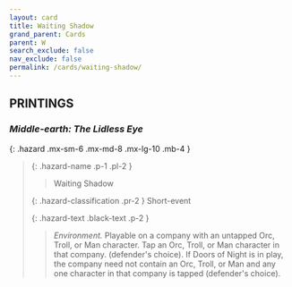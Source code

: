 ```yaml
---
layout: card
title: Waiting Shadow
grand_parent: Cards
parent: W
search_exclude: false
nav_exclude: false
permalink: /cards/waiting-shadow/
---
```


## PRINTINGS


### _Middle-earth: The Lidless Eye_

{: .hazard .mx-sm-6 .mx-md-8 .mx-lg-10 .mb-4 }
> {: .hazard-name .p-1 .pl-2 }
> > <div class="hazard-mp"></div>
> > <div class="card-name">Waiting Shadow</div>
>
> {: .hazard-classification .pr-2 }
> Short-event
>
> {: .hazard-text .black-text .p-2 }
> > _Environment._ Playable on a company with an untapped Orc, Troll, or Man character. Tap an Orc, Troll, or Man character in that company. (defender's choice). If Doors of Night is in play, the company need not contain an Orc, Troll, or Man and any one character in that company is tapped (defender's choice). 
>
